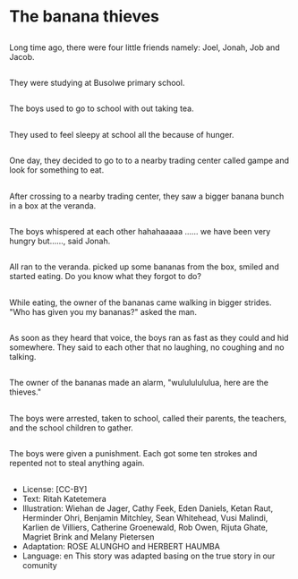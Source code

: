 # The banana thieves

##
Long time ago, there were four little friends namely: Joel, Jonah, Job and Jacob.

##
They were studying at Busolwe primary school.

##
The boys used to go to school with out taking tea.

##
They used to feel sleepy at school all the because of hunger.

##
One day, they decided to go to to a nearby trading center called gampe and look for something to eat.

##
After crossing to a nearby trading center, they saw a bigger banana bunch in a box at the veranda.

##
The boys whispered at each other hahahaaaaa ...... we have been very hungry but......, said Jonah.

##
All ran to the veranda. picked up some bananas from the box, smiled and started eating. Do you know what they forgot to do?

##
While eating, the owner of the bananas came walking in bigger strides. "Who has given you my bananas?" asked the man.

##
As soon as they heard that voice, the boys ran as fast as they could and hid somewhere. They said to each other that no laughing, no coughing and no talking.

##
The owner of the bananas made an alarm, "wulululululua, here are the thieves."

##
The boys were arrested, taken to school, called their parents, the teachers, and the school children to gather.

##
The boys were given a punishment. Each got some ten strokes and repented not to steal anything again.

##
* License: [CC-BY]
* Text: Ritah Katetemera
* Illustration: Wiehan de Jager, Cathy Feek, Eden Daniels, Ketan Raut, Herminder Ohri, Benjamin Mitchley, Sean Whitehead, Vusi Malindi, Karlien de Villiers, Catherine Groenewald, Rob Owen, Rijuta Ghate, Magriet Brink and Melany Pietersen
* Adaptation: ROSE ALUNGHO and HERBERT HAUMBA
* Language: en
This story was adapted basing on the true story in our comunity

